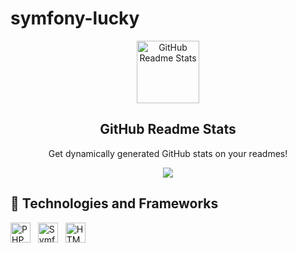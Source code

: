 # symfony-lucky
<p align="center">
 <img width="100px" src="https://res.cloudinary.com/anuraghazra/image/upload/v1594908242/logo_ccswme.svg" align="center" alt="GitHub Readme Stats" />
 <h2 align="center">GitHub Readme Stats</h2>
 <p align="center">Get dynamically generated GitHub stats on your readmes!</p>
</p>
<p align="center">
  <img src="https://img.shields.io/badge/Supported%20by-PHP%20Power%20User%20%E2%86%92-gray.svg?colorA=655BE1&colorB=4F44D6&style=for-the-badge"/>
</p>

## 🌱 Technologies and Frameworks
<p>
    <!-- PHP -->
    <img src="https://img.shields.io/badge/PHP-777bb4?flat=plastic&logo=php&logoColor=white" height="32" alt="PHP" />
    &nbsp;
    <!-- Symfony -->
    <img src="https://img.shields.io/badge/Symfony-000000?flat=plastic&logo=symfony&logoColor=white" height="32" alt="Symfony" />
    &nbsp;
    <!-- HTML5 -->
    <img src="https://img.shields.io/badge/HTML5-234fe6?flat=plastic&logo=html5&logoColor=white" height="32" alt="HTML5" />
    &nbsp;
</p>
